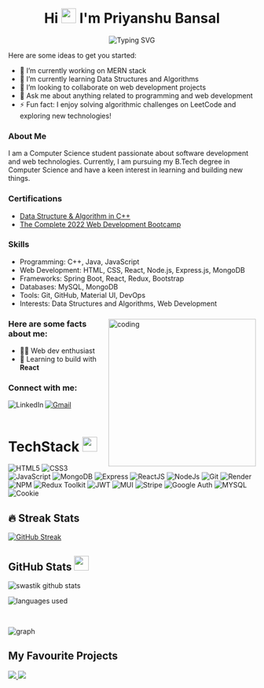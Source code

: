 
<h1 align="center">
  Hi <img src="https://media.giphy.com/media/hvRJCLFzcasrR4ia7z/giphy.gif" width="30"> I'm Priyanshu Bansal 
</h2>

<p align="center" display="block">
  <img src="https://readme-typing-svg.herokuapp.com/?size=30&duration=5001&vCenter=true&center=true&font=Fira+Code&pause=1000&color=FF6A00&width=700&lines=This+is+Priyanshu+Bansal;+Full+Stack+Developer;Currently+working+on+MERN+stack;" alt="Typing SVG" />
</p>
Here are some ideas to get you started:

- 🔭 I’m currently working on MERN stack 
- 🌱 I’m currently learning Data Structures and Algorithms
- 👯 I’m looking to collaborate on web development projects
- 💬 Ask me about anything related to programming and web development
- ⚡ Fun fact: I enjoy solving algorithmic challenges on LeetCode and exploring new technologies!

### About Me

I am a Computer Science student passionate about software development and web technologies. Currently, I am pursuing my B.Tech degree in Computer Science and have a keen interest in learning and building new things.

### Certifications

- [Data Structure & Algorithm in C++](https://online.codingblocks.com/certificates/CBOL-180087-7105)
- [The Complete 2022 Web Development Bootcamp](https://www.udemy.com/certificate/UC-37e9a6df-a42c-4bf7-b404-8854fec63012/)

### Skills

- Programming: C++, Java, JavaScript
- Web Development: HTML, CSS, React, Node.js, Express.js, MongoDB
- Frameworks: Spring Boot, React, Redux, Bootstrap
- Databases: MySQL, MongoDB
- Tools: Git, GitHub, Material UI, DevOps
- Interests: Data Structures and Algorithms, Web Development

<h3 align="center"></h3>

<img align="right" src="https://media4.giphy.com/media/7NoNw4pMNTvgc/giphy.gif?cid=ecf05e47cw2gjlybq6o7tucmb4ndw14ta97r3ozorwycbhnd&rid=giphy.gif&ct=g" alt="coding" width="300" height="300" />

<h3>Here are some facts about me:</h3>

- 👩‍💻 Web dev enthusiast
- 🌱 Learning to build with **React**

<!-- <h3>Find out about my professional life here:</h3>
<a href="https://peerlist.io/srejitk"><img height=44 src="https://github.com/Siddhant-K-code/Siddhant-K-code/blob/master/PL%20Logo%20-%20Primary.svg"/></a> -->

<h3 align="left">Connect with me:</h3>
<a href="mailto:priyanshubansal35@gmail.com"><img src="https://img.shields.io/badge/Gmail-DA100B?style=for-the-badge&logo=gmail&logoColor=white" alt="Gmail"/></a> 
<a href="https://www.linkedin.com/in/priyanshu1101/"><img src="https://img.shields.io/badge/LinkedIn-223189?style=for-the-badge&logo=linkedin&logoColor=white" alt="LinkedIn" align="left"/></a>

<br />
<br />

# TechStack <img src = "https://media2.giphy.com/media/QssGEmpkyEOhBCb7e1/giphy.gif?cid=ecf05e47a0n3gi1bfqntqmob8g9aid1oyj2wr3ds3mg700bl&rid=giphy.gif" width = 30px>

<p>
<img src="https://img.shields.io/badge/HTML5-ED9526?style=for-the-badge&logo=html5&logoColor=white" alt="HTML5" />
<img src="https://img.shields.io/badge/CSS3-1672EC?style=for-the-badge&logo=css3&logoColor=white" alt="CSS3" />
<img src="https://img.shields.io/badge/JavaScript-F0D042?style=for-the-badge&logo=javascript&logoColor=black" alt="JavaScript" />
<img src="https://img.shields.io/badge/MongoDB-%234DB33D.svg?style=for-the-badge&logo=mongodb&logoColor=white" alt="MongoDB" />
<img src="https://img.shields.io/badge/Express.js-%23000000.svg?style=for-the-badge&logo=express&logoColor=white" alt="Express" />
<img src="https://img.shields.io/badge/React-20232A?style=for-the-badge&logo=react&logoColor=61DAFB" alt="ReactJS" />
<img src="https://img.shields.io/badge/Node.js-%23339933.svg?style=for-the-badge&logo=node.js&logoColor=white" alt="NodeJs" />
<img src="https://img.shields.io/badge/Git-DA100B?style=for-the-badge&logo=git&logoColor=white" alt="Git" /> 
<img src="https://img.shields.io/badge/Render-%231b1f24.svg?style=for-the-badge&logo=render&logoColor=00C7B7" alt="Render" />
<img src="https://img.shields.io/badge/NPM-%23000000.svg?style=for-the-badge&logo=npm&logoColor=white" alt="NPM" />
 <img src="https://img.shields.io/badge/Redux-593D88?style=for-the-badge&logo=redux&logoColor=white" alt="Redux Toolkit" />
<img src="https://img.shields.io/badge/JWT-%23000000.svg?style=for-the-badge&logo=JSON%20Web%20Tokens&logoColor=white" alt="JWT" />
 <img src="https://img.shields.io/badge/Material--UI-%230081CB.svg?style=for-the-badge&logo=material-ui&logoColor=white" alt="MUI" />
  <img src="https://img.shields.io/badge/Stripe-%231A1A1A.svg?style=for-the-badge&logo=stripe&logoColor=%2369A2E6" alt="Stripe" />
  <img src="https://img.shields.io/badge/Google%20Auth-%234285F4.svg?style=for-the-badge&logo=google&logoColor=white" alt="Google Auth" />
  <img src="https://img.shields.io/badge/MySQL-%2300758F.svg?style=for-the-badge&logo=mysql&logoColor=white" alt="MYSQL" />
  <img src="https://img.shields.io/badge/Cookie-%23FFD500.svg?style=for-the-badge&logo=cookie&logoColor=black" alt="Cookie" />

</p>


## 🔥 Streak Stats

[![GitHub Streak](https://github-readme-streak-stats.herokuapp.com?user=priyanshu1101&theme=elegant&sideNums=FFFFFF&currStreakNum=FFFFFF&fire=FF6A00&ring=FF6A00&background=000000&border=FF6A00&currStreakLabel=FFFFFF&sideLabels=FFFFFF&stroke=FFFF00&dates=FFFF00&border_radius=4.7&date_format=j%20M%5B%20Y%5D)](https://git.io/streak-stats)

## GitHub Stats <img src="https://media.giphy.com/media/iY8CRBdQXODJSCERIr/giphy.gif" width="30" height="30" style="margin-right: 10px;" />


<p>&nbsp;<img align="left" src="https://github-readme-stats.vercel.app/api?username=priyanshu1101&show_icons=true&theme=codeSTACKr&border_color=FF6A00&bg_color=000" alt="swastik github stats" /></p>

<p><img align="center" src="https://github-readme-stats.vercel.app/api/top-langs/?username=priyanshu1101&show_icons=true&theme=codeSTACKr&layout=compact&border_color=FF6A00&bg_color=000" alt="languages used" /></p>

<br />

<p><img src="http://github-profile-summary-cards.vercel.app/api/cards/profile-details?username=priyanshu1101&theme=2077" alt="graph" /></p>

## My Favourite Projects

<a href="https://github.com/priyanshu1101/E_Commerce_Website">
  <img src="https://github-readme-stats.vercel.app/api/pin/?username=priyanshu1101&repo=E_Commerce_Website&show_icons=true&theme=codeSTACKr&show_owner=true&border_color=ff6a00" />
</a>
<a href="https://github.com/priyanshu1101/Social-Media-Application-Mern-Stack-">
  <img src="https://github-readme-stats.vercel.app/api/pin/?username=priyanshu1101&repo=Social-Media-Application-Mern-Stack-&show_icons=true&theme=codeSTACKr&show_owner=true&border_color=ff6a00" />
</a>
